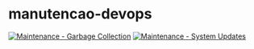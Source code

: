 # manutencao-devops

[![Maintenance - Garbage Collection](https://github.com/ladesa-ro/manutencao-devops/actions/workflows/system-garbage-collection.yml/badge.svg)](https://github.com/ladesa-ro/manutencao-devops/actions/workflows/system-garbage-collection.yml) 
[![Maintenance - System Updates](https://github.com/ladesa-ro/manutencao-devops/actions/workflows/system-updates.yml/badge.svg)](https://github.com/ladesa-ro/manutencao-devops/actions/workflows/system-updates.yml)
